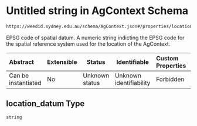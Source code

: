 # Untitled string in AgContext Schema

```txt
https://weedid.sydney.edu.au/schema/AgContext.json#/properties/location_datum
```

EPSG code of spatial datum.
A numeric string indicting the EPSG code for the spatial reference system used for the location of the AgContext.


| Abstract            | Extensible | Status         | Identifiable            | Custom Properties | Additional Properties | Access Restrictions | Defined In                                                                      |
| :------------------ | ---------- | -------------- | ----------------------- | :---------------- | --------------------- | ------------------- | ------------------------------------------------------------------------------- |
| Can be instantiated | No         | Unknown status | Unknown identifiability | Forbidden         | Allowed               | none                | [AgContext.schema.json\*](out/out/AgContext.schema.json "open original schema") |

## location_datum Type

`string`
